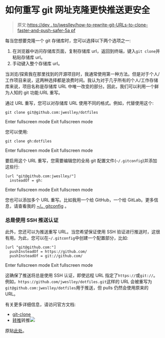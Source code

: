# 如何重写 git 网址克隆更快推送更安全

> 原文:[https://dev . to/jweslley/how-to-rewrite-git-URLs-to-clone-faster-and-push-safer-5a pf](https://dev.to/jweslley/how-to-rewrite-git-urls-to-clone-faster-and-push-safer-5apf)

每当您想要克隆一个 git 存储库时，您可以选择以下两个选项之一:

1.  在浏览器中访问存储库页面，复制存储库 url，返回到终端，键入`git clone`并粘贴存储库 url。
2.  手动键入整个存储库 url。

当浏览/探索我在那里找到的开源项目时，我通常使用第一种方法。但是对于个人/工作项目来说，这两种选择都是浪费时间。我认为对于几乎所有的个人/工作存储库来说，项目名称是存储库 URL 中唯一改变的部分。因此，我们可以利用一个鲜为人知的 git 功能:URL 重写。

通过 URL 重写，您可以对存储库 URL 使用不同的格式。例如，代替使用这个:

```
git clone git@github.com:jweslley/dotfiles 
```

Enter fullscreen mode Exit fullscreen mode

您可以使用:

```
git clone gh:dotfiles 
```

Enter fullscreen mode Exit fullscreen mode

要启用这个 URL 重写，您需要编辑您的全局 git 配置文件(`~/.gitconfig`)并添加这些行:

```
[url "git@github.com:jweslley/"]
  insteadOf = gh: 
```

Enter fullscreen mode Exit fullscreen mode

您也可以添加多个 URL 重写。比如我用一个给 GitHub，一个给 GitLab。更多信息，请查看我的 [~/。gitconfig](https://github.com/jweslley/dotfiles/blob/e716c0122af2d6277ffaf3bde365838b61a5ea92/.gitconfig#L8-L12) 。

### 总是使用 SSH 推送认证

此外，您还可以为推送重写 URL。当您希望保证使用 SSH 验证进行推送时，这很有用。为此，您可以在`~/.gitconfig`中创建一个配置部分，比如:

```
[url "git@github.com:"]
  pushInsteadOf = https://github.com/
  pushInsteadOf = git://github.com/ 
```

Enter fullscreen mode Exit fullscreen mode

这确保了推送将总是使用 SSH 认证，即使远程 URL 指定了`https://`或`git://`。例如，`https://github.com/jweslley/dotfiles.git`这样的 URL 会被重写为`git@github.com:jweslley/dotfiles`用于推送，但 pulls 仍然会使用原来的 URL。

有关更多详细信息，请访问官方文档:

*   [git-clone](https://git-scm.com/docs/git-clone)
*   [转推](https://git-scm.com/docs/git-push)转推![](../Images/b32695789fdfa70d8538bcd739346ac3.png)

原贴[此处](http://jonhnnyweslley.net/blog/how-to-rewrite-git-urls-to-clone-faster-and-push-safer/)。